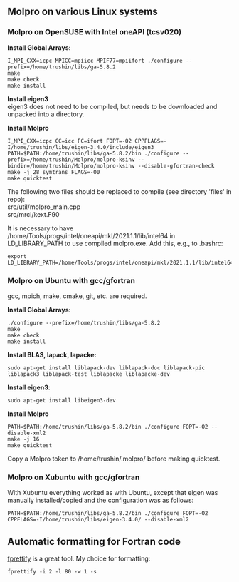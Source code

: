 ## Molpro on various Linux systems

### Molpro on OpenSUSE with Intel oneAPI (tcsv020)
**Install Global Arrays:**
```
I_MPI_CXX=icpc MPICC=mpiicc MPIF77=mpiifort ./configure --prefix=/home/trushin/libs/ga-5.8.2
make
make check
make install
```

**Install eigen3**  
eigen3 does not need to be compiled, but needs to be downloaded and unpacked into a directory.

**Install Molpro**
```
I_MPI_CXX=icpc CC=icc FC=ifort FOPT=-O2 CPPFLAGS=-I/home/trushin/libs/eigen-3.4.0/include/eigen3 PATH=$PATH:/home/trushin/libs/ga-5.8.2/bin ./configure --prefix=/home/trushin/Molpro/molpro-ksinv --bindir=/home/trushin/Molpro/molpro-ksinv --disable-gfortran-check
make -j 28 symtrans_FLAGS=-O0
make quicktest
```
The following two files should be replaced to compile (see directory 'files' in repo):  
src/util/molpro_main.cpp  
src/mrci/kext.F90

It is necessary to have /home/Tools/progs/intel/oneapi/mkl/2021.1.1/lib/intel64 in LD_LIBRARY_PATH to use compiled molpro.exe. Add this, e.g., to .bashrc:
```
export LD_LIBRARY_PATH=/home/Tools/progs/intel/oneapi/mkl/2021.1.1/lib/intel64:$LD_LIBRARY_PATH
```

### Molpro on Ubuntu with gcc/gfortran
gcc, mpich, make, cmake, git, etc. are required.

**Install Global Arrays:**
```
./configure --prefix=/home/trushin/libs/ga-5.8.2  
make
make check
make install
```
**Install BLAS, lapack, lapacke:**
```
sudo apt-get install liblapack-dev liblapack-doc liblapack-pic liblapack3 liblapack-test liblapacke liblapacke-dev
```
**Install eigen3**:
```
sudo apt-get install libeigen3-dev
```
**Install Molpro**
```
PATH=$PATH:/home/trushin/libs/ga-5.8.2/bin ./configure FOPT=-O2 --disable-xml2
make -j 16
make quicktest
```
Copy a Molpro token to /home/trushin/.molpro/ before making quicktest.

### Molpro on Xubuntu with gcc/gfortran
With Xubuntu everything worked as with Ubuntu, except that eigen was manually installed/copied and the configuration was as follows:
```
PATH=$PATH:/home/trushin/libs/ga-5.8.2/bin ./configure FOPT=-O2 CPPFLAGS=-I/home/trushin/libs/eigen-3.4.0/ --disable-xml2
```

## Automatic formatting for Fortran code
[fprettify](https://github.com/pseewald/fprettify) is a great tool. My choice for formatting:
```
fprettify -i 2 -l 80 -w 1 -s
```